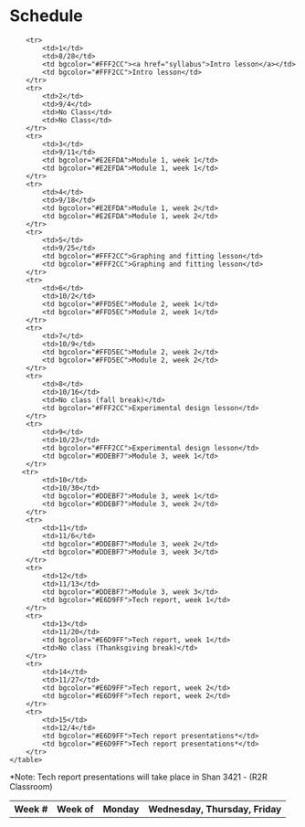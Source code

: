 # Schedule
<table>
        <tr>
            <th>Week #</th>
            <th>Week of</th>
            <th>Monday</th>
            <th>Wednesday, Thursday, Friday</th>
        </tr>
 
        <tr>
            <td>1</td>
            <td>8/28</td>
            <td bgcolor="#FFF2CC"><a href="syllabus">Intro lesson</a></td>
            <td bgcolor="#FFF2CC">Intro lesson</td>
        </tr>
        <tr>
            <td>2</td>
            <td>9/4</td>
            <td>No Class</td>
            <td>No Class</td>
        </tr>
        <tr>
            <td>3</td>
            <td>9/11</td>
            <td bgcolor="#E2EFDA">Module 1, week 1</td>
            <td bgcolor="#E2EFDA">Module 1, week 1</td>
        </tr>
        <tr>
            <td>4</td>
            <td>9/18</td>
            <td bgcolor="#E2EFDA">Module 1, week 2</td>
            <td bgcolor="#E2EFDA">Module 1, week 2</td>
        </tr>
        <tr>
            <td>5</td>
            <td>9/25</td>
            <td bgcolor="#FFF2CC">Graphing and fitting lesson</td>
            <td bgcolor="#FFF2CC">Graphing and fitting lesson</td>
        </tr>
        <tr>
            <td>6</td>
            <td>10/2</td>
            <td bgcolor="#FFD5EC">Module 2, week 1</td>
            <td bgcolor="#FFD5EC">Module 2, week 1</td>
        </tr>
        <tr>
            <td>7</td>
            <td>10/9</td>
            <td bgcolor="#FFD5EC">Module 2, week 2</td>
            <td bgcolor="#FFD5EC">Module 2, week 2</td>
        </tr>
        <tr>
            <td>8</td>
            <td>10/16</td>
            <td>No class (fall break)</td>
            <td bgcolor="#FFF2CC">Experimental design lesson</td>
        </tr>
        <tr>
            <td>9</td>
            <td>10/23</td>
            <td bgcolor="#FFF2CC">Experimental design lesson</td>
            <td bgcolor="#DDEBF7">Module 3, week 1</td>
        </tr>
       <tr>
            <td>10</td>
            <td>10/30</td>
            <td bgcolor="#DDEBF7">Module 3, week 1</td>
            <td bgcolor="#DDEBF7">Module 3, week 2</td>
        </tr>
        <tr>
            <td>11</td>
            <td>11/6</td>
            <td bgcolor="#DDEBF7">Module 3, week 2</td>
            <td bgcolor="#DDEBF7">Module 3, week 3</td>
        </tr>
        <tr>
            <td>12</td>
            <td>11/13</td>
            <td bgcolor="#DDEBF7">Module 3, week 3</td>
            <td bgcolor="#E6D9FF">Tech report, week 1</td>
        </tr>
        <tr>
            <td>13</td>
            <td>11/20</td>
            <td bgcolor="#E6D9FF">Tech report, week 1</td>
            <td>No class (Thanksgiving break)</td>
        </tr>
        <tr>
            <td>14</td>
            <td>11/27</td>
            <td bgcolor="#E6D9FF">Tech report, week 2</td>
            <td bgcolor="#E6D9FF">Tech report, week 2</td>
        </tr>
        <tr>
            <td>15</td>
            <td>12/4</td>
            <td bgcolor="#E6D9FF">Tech report presentations*</td>
            <td bgcolor="#E6D9FF">Tech report presentations*</td>
        </tr>
    </table>

*Note: Tech report presentations will take place in Shan 3421 - (R2R Classroom)
